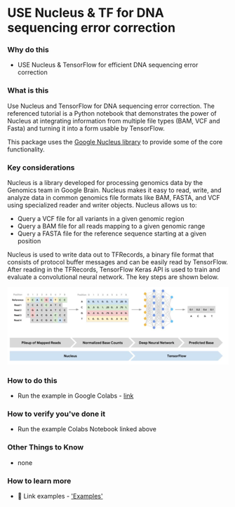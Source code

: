 # USE Nucleus & TF for DNA sequencing error correction

### Why do this
 - USE Nucleus & TensorFlow for efficient DNA sequencing error correction

### What is this
 Use Nucleus and TensorFlow for DNA sequencing error correction. The referenced tutorial is a Python notebook that demonstrates the power of Nucleus at integrating information from multiple file types (BAM, VCF and Fasta) and turning it into a form usable by TensorFlow.

   This package uses the [Google Nucleus library](https://github.com/google/nucleus) to provide some of the core functionality.

### Key considerations
Nucleus is a library developed for processing genomics data by the Genomics team in Google Brain. Nucleus makes it easy to read, write, and analyze data in common genomics file formats like BAM, FASTA, and VCF using specialized reader and writer objects. Nucleus allows us to:

- Query a VCF file for all variants in a given genomic region
- Query a BAM file for all reads mapping to a given genomic range
- Query a FASTA file for the reference sequence starting at a given position

Nucleus is used to write data out to TFRecords, a binary file format that consists of protocol buffer messages and can be easily read by TensorFlow. After reading in the TFRecords, TensorFlow Keras API is used to train and evaluate a convolutional neural network.  The key steps are shown below.

![Nucleus and TF for DNA sequencing error correction](/images/nucleus.png)

### How to do this
 - Run the example in Google Colabs - [link](https://colab.research.google.com/github/google/nucleus/blob/master/nucleus/examples/dna_sequencing_error_correction.ipynb)

### How to verify you've done it
 - Run the example Colabs Notebook linked above

### Other Things to Know
 - none

### How to learn more
- 📘 Link examples - ['Examples'](https://github.com/google/nucleus/blob/master/docs/examples.md)
 